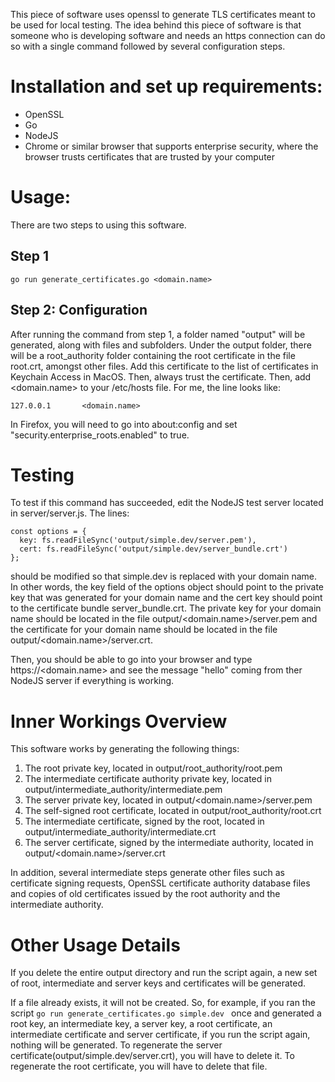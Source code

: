 This piece of software uses openssl to generate TLS certificates meant to be used for local testing. The idea behind this piece of software is that someone who is developing software and needs an https connection can do so with a single command followed by several configuration steps.

# Installation and set up requirements:

* OpenSSL
* Go
* NodeJS
* Chrome or similar browser that supports enterprise security, where the browser trusts certificates that are trusted by your computer

# Usage:

There are two steps to using this software.

## Step 1
```
go run generate_certificates.go <domain.name>
```

## Step 2: Configuration

After running the command from step 1, a folder named "output" will be generated, along with files and subfolders. Under the output folder, there will be a root_authority folder containing the root certificate in the file root.crt, amongst other files. Add this certificate to the list of certificates in Keychain Access in MacOS. Then, always trust the certificate. Then, add <domain.name> to your /etc/hosts file. For me, the line looks like: 
```
127.0.0.1       <domain.name>
```

In Firefox, you will need to go into about:config and set "security.enterprise_roots.enabled" to true.

# Testing
To test if this command has succeeded, edit the NodeJS test server located in server/server.js.
The lines:
```
const options = {
  key: fs.readFileSync('output/simple.dev/server.pem'),
  cert: fs.readFileSync('output/simple.dev/server_bundle.crt')
};
```

should be modified so that simple.dev is replaced with your domain name. In other words, the key field of the options object should point to the private key that was generated for your domain name and the cert key should point to the certificate bundle server_bundle.crt. The private key for your domain name should be located in the file output/<domain.name>/server.pem and the certificate for your domain name should be located in the file output/<domain.name>/server.crt.

Then, you should be able to go into your browser and type https://<domain.name> and see the message "hello" coming from ther NodeJS server if everything is working.

# Inner Workings Overview
This software works by generating the following things:
1. The root private key, located in output/root_authority/root.pem
2. The intermediate certificate authority private key, located in output/intermediate_authority/intermediate.pem
3. The server private key, located in output/<domain.name>/server.pem
4. The self-signed root certificate, located in output/root_authority/root.crt
5. The intermediate certificate, signed by the root, located in output/intermediate_authority/intermediate.crt
6. The server certificate, signed by the intermediate authority, located in output/<domain.name>/server.crt

In addition, several intermediate steps generate other files such as certificate signing requests, OpenSSL certificate authority database files and copies of old certificates issued by the root authority and the intermediate authority.

# Other Usage Details
If you delete the entire output directory and run the script again, a new set of root, intermediate and server keys and certificates will be generated.

If a file already exists, it will not be created. So, for example, if you ran the script ```go run generate_certificates.go simple.dev ```
once and generated a root key, an intermediate key, a server key, a root certificate, an intermediate certificate and server certificate, if you run the script again, nothing will be generated. To regenerate the server certificate(output/simple.dev/server.crt), you will have to delete it. To regenerate the root certificate, you will have to delete that file.

